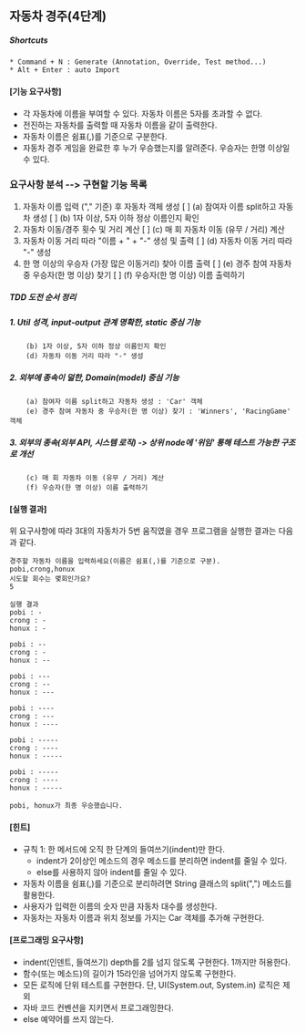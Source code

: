 ## **자동차 경주(4단계)**
##### Shortcuts
    * Command + N : Generate (Annotation, Override, Test method...)
    * Alt + Enter : auto Import
#### [기능 요구사항]
* 각 자동차에 이름을 부여할 수 있다. 자동차 이름은 5자를 초과할 수 없다.
* 전진하는 자동차를 출력할 때 자동차 이름을 같이 출력한다.
* 자동차 이름은 쉼표(,)를 기준으로 구분한다.
* 자동차 경주 게임을 완료한 후 누가 우승했는지를 알려준다. 우승자는 한명 이상일 수 있다.


### 요구사항 분석 --> 구현할 기능 목록 
1. 자동차 이름 입력 ("," 기준) 후 자동차 객체 생성
    [ ] (a) 참여자 이름 split하고 자동차 생성 
    [ ] (b) 1자 이상, 5자 이하 정상 이름인지 확인
2. 자동차 이동/경주 횟수 및 거리 계산
    [ ] (c) 매 회 자동차 이동 (유무 / 거리) 계산
3. 자동차 이동 거리 따라 "이름 + " + "-" 생성 및 출력 
    [ ] (d) 자동차 이동 거리 따라 "-" 생성
4. 한 명 이상의 우승자 (가장 많은 이동거리) 찾아 이름 출력
    [ ] (e) 경주 참여 자동차 중 우승자(한 명 이상) 찾기 
    [ ] (f) 우승자(한 명 이상) 이름 출력하기     

##### TDD 도전 순서 정리 
##### 1. Util 성격, input-output 관계 명확한, static 중심 기능
        (b) 1자 이상, 5자 이하 정상 이름인지 확인
        (d) 자동차 이동 거리 따라 "-" 생성
##### 2. 외부에 종속이 덜한, Domain(model) 중심 기능
        (a) 참여자 이름 split하고 자동차 생성 : 'Car' 객체
        (e) 경주 참여 자동차 중 우승자(한 명 이상) 찾기 : 'Winners', 'RacingGame' 객체
##### 3. 외부의 종속(외부 API, 시스템 로직) -> 상위 node에 '위임' 통해 테스트 가능한 구조로 개선
        (c) 매 회 자동차 이동 (유무 / 거리) 계산
        (f) 우승자(한 명 이상) 이름 출력하기 

#### [실행 결과]
위 요구사항에 따라 3대의 자동차가 5번 움직였을 경우 프로그램을 실행한 결과는 다음과 같다.
    
    경주할 자동차 이름을 입력하세요(이름은 쉼표(,)를 기준으로 구분).
    pobi,crong,honux
    시도할 회수는 몇회인가요?
    5
    
    실행 결과
    pobi : -
    crong : -
    honux : -
    
    pobi : --
    crong : -
    honux : --
    
    pobi : ---
    crong : --
    honux : ---
    
    pobi : ----
    crong : ---
    honux : ----
    
    pobi : -----
    crong : ----
    honux : -----
    
    pobi : -----
    crong : ----
    honux : -----
    
    pobi, honux가 최종 우승했습니다.
    
#### [힌트]
* 규칙 1: 한 메서드에 오직 한 단계의 들여쓰기(indent)만 한다.
    * indent가 2이상인 메소드의 경우 메소드를 분리하면 indent를 줄일 수 있다.
    * else를 사용하지 않아 indent를 줄일 수 있다.
* 자동차 이름을 쉼표(,)를 기준으로 분리하려면 String 클래스의 split(",") 메소드를 활용한다.
* 사용자가 입력한 이름의 숫자 만큼 자동차 대수를 생성한다.
* 자동차는 자동차 이름과 위치 정보를 가지는 Car 객체를 추가해 구현한다.

#### [프로그래밍 요구사항]
* indent(인덴트, 들여쓰기) depth를 2를 넘지 않도록 구현한다. 1까지만 허용한다.
* 함수(또는 메소드)의 길이가 15라인을 넘어가지 않도록 구현한다.
* 모든 로직에 단위 테스트를 구현한다. 단, UI(System.out, System.in) 로직은 제외
* 자바 코드 컨벤션을 지키면서 프로그래밍한다.
* else 예약어를 쓰지 않는다.
